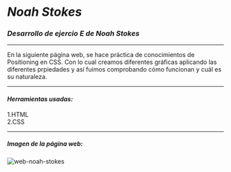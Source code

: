 # ***Noah Stokes***
### ***Desarrollo de ejercio E de Noah Stokes***

---

En la siguiente página web, se hace práctica de conocimientos de Positioning en CSS. Con lo cual creamos diferentes gráficas aplicando las diferentes prpiedades y así fuimos comprobando cómo funcionan y cuál es su naturaleza.

 ***

 #### *Herramientas usadas:*  
 1.HTML  
 2.CSS  

 ---

 ##### **Imagen de la página web:**  
 ![web-noah-stokes](https://fotos.subefotos.com/2353c525f7bcd10c15d15b0852b7279fo.jpg)
